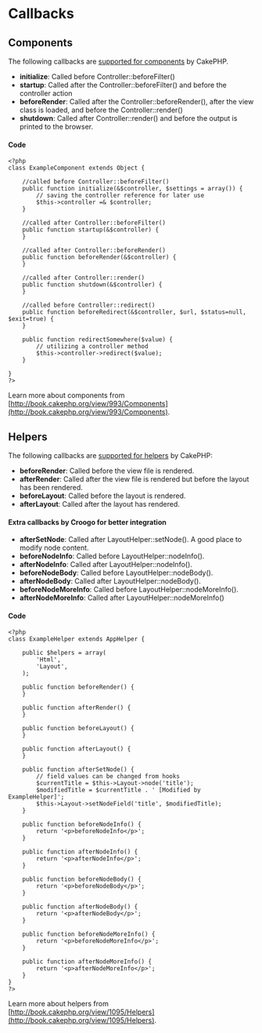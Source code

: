 # Callbacks

## Components

The following callbacks are [supported for components](http://book.cakephp.org/view/996/Creating-Components#MVC-Class-Access-Within-Components-998) by CakePHP.

* **initialize**: Called before Controller::beforeFilter()
* **startup**: Called after the Controller::beforeFilter() and before the controller action
* **beforeRender**: Called after the Controller::beforeRender(), after the view class is loaded, and before the Controller::render()
* **shutdown**: Called after Controller::render() and before the output is printed to the browser.

#### Code

    <?php
    class ExampleComponent extends Object {
    
        //called before Controller::beforeFilter()
        public function initialize(&$controller, $settings = array()) {
            // saving the controller reference for later use
            $this->controller =& $controller;
        }
    
        //called after Controller::beforeFilter()
        public function startup(&$controller) {
        }
    
        //called after Controller::beforeRender()
        public function beforeRender(&$controller) {
        }
        
        //called after Controller::render()
        public function shutdown(&$controller) {
        }
    
        //called before Controller::redirect()
        public function beforeRedirect(&$controller, $url, $status=null, $exit=true) {
        }
    
        public function redirectSomewhere($value) {
            // utilizing a controller method
            $this->controller->redirect($value);
        }
    
    }
    ?>

Learn more about components from [http://book.cakephp.org/view/993/Components](http://book.cakephp.org/view/993/Components).

## Helpers

The following callbacks are [supported for helpers](http://book.cakephp.org/view/1097/Creating-Helpers#Callback-method-1099) by CakePHP:

* **beforeRender**: Called before the view file is rendered.
* **afterRender**: Called after the view file is rendered but before the layout has been rendered.
* **beforeLayout**: Called before the layout is rendered.
* **afterLayout**: Called after the layout has rendered.

#### Extra callbacks by Croogo for better integration

* **afterSetNode**: Called after LayoutHelper::setNode(). A good place to modify node content.
* **beforeNodeInfo**: Called before LayoutHelper::nodeInfo().
* **afterNodeInfo**: Called after LayoutHelper::nodeInfo().
* **beforeNodeBody**: Called before LayoutHelper::nodeBody().
* **afterNodeBody**: Called after LayoutHelper::nodeBody().
* **beforeNodeMoreInfo**: Called before LayoutHelper::nodeMoreInfo().
* **afterNodeMoreInfo**: Called after LayoutHelper::nodeMoreInfo()

#### Code

    <?php
    class ExampleHelper extends AppHelper {
    
        public $helpers = array(
            'Html',
            'Layout',
        );
    
        public function beforeRender() {
        }
    
        public function afterRender() {
        }
    
        public function beforeLayout() {
        }
    
        public function afterLayout() {
        }
    
        public function afterSetNode() {
            // field values can be changed from hooks
            $currentTitle = $this->Layout->node('title');
            $modifiedTitle = $currentTitle . ' [Modified by ExampleHelper]';
            $this->Layout->setNodeField('title', $modifiedTitle);
        }
    
        public function beforeNodeInfo() {
            return '<p>beforeNodeInfo</p>';
        }
    
        public function afterNodeInfo() {
            return '<p>afterNodeInfo</p>';
        }
    
        public function beforeNodeBody() {
            return '<p>beforeNodeBody</p>';
        }
    
        public function afterNodeBody() {
            return '<p>afterNodeBody</p>';
        }
    
        public function beforeNodeMoreInfo() {
            return '<p>beforeNodeMoreInfo</p>';
        }
    
        public function afterNodeMoreInfo() {
            return '<p>afterNodeMoreInfo</p>';
        }
    }
    ?>

Learn more about helpers from [http://book.cakephp.org/view/1095/Helpers](http://book.cakephp.org/view/1095/Helpers).